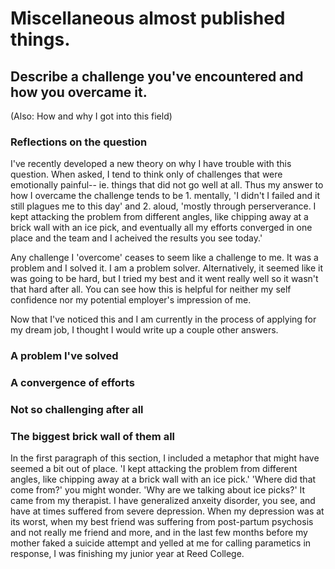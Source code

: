 # Miscellaneous almost published things.

## Describe a challenge you've encountered and how you overcame it. 
(Also: How and why I got into this field)

### Reflections on the question
I've recently developed a new theory on why I have trouble with this question. When asked, I tend to think only of challenges that were emotionally painful-- ie. things that did not go well at all. Thus my answer to how I overcame the challenge tends to be 1. mentally, 'I didn't I failed and it still plagues me to this day' and 2. aloud, 'mostly through perserverance. I kept attacking the problem from different angles, like chipping away at a brick wall with an ice pick, and eventually all my efforts converged in one place and the team and I acheived the results you see today.'

Any challenge I 'overcome' ceases to seem like a challenge to me. It was a problem and I solved it. I am a problem solver. Alternatively, it seemed like it was going to be hard, but I tried my best and it went really well so it wasn't that hard after all. You can see how this is helpful for neither my self confidence nor my potential employer's impression of me.

Now that I've noticed this and I am currently in the process of applying for my dream job, I thought I would write up a couple other answers.

### A problem I've solved

### A convergence of efforts

### Not so challenging after all

### The biggest brick wall of them all

In the first paragraph of this section, I included a metaphor that might have seemed a bit out of place. 'I kept attacking the problem from different angles, like chipping away at a brick wall with an ice pick.' 'Where did that come from?' you might wonder. 'Why are we talking about ice picks?' It came from my therapist. I have generalized anxeity disorder, you see, and have at times suffered from severe depression. When my depression was at its worst, when my best friend was suffering from post-partum psychosis and not really me friend and more, and in the last few months before my mother faked a suicide attempt and yelled at me for calling parametics in response, I was finishing my junior year at Reed College. 
